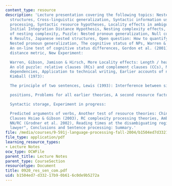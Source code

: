 ```yaml
---
content_type: resource
description: 'Lecture presentation covering the following topics: Nested (or center-embedded)
  structures, Cross-linguistic generalization, Syntactic information use in sentence
  processing, Syntactic resource hypotheses, Locality effects in ambiguous structures,
  Initial Integration Distance Hypothesis, Nesting complexity effects, Locality account
  of nesting complexity, Puzzle: Nested pronoun generalization, Null contexts:, Experiment
  6 Results, Japanese nested structures, Open question: How to quantify distance?,
  Nested pronoun generalization, The cognitive status of NPs, Warren & Gibson (2002):
  An on-line test of cognitive status differences, Gordon et al. (2001): An alternative
  distance metric, New Experiment:

  Warren, Gibson, Jamison & Hirsch, More Locality effects: Length / heaviness effects,
  An old puzzle: relative clauses (RCs) and complement clauses (CCs), Nested vs. Cross-serial
  dependencies, Application to technical writing, Earlier accounts of nesting complexity,
  Kimball (1973):

  The principle of two sentences, Lewis (1993): Interference between similar Xbar

  positions, Problems for all earlier theories, A second resource factor:

  Syntactic storage, Experiment in progress:

  Predicted arguments of verbs, Another test of resource theories: Chinese Relative
  Clauses Hsiao & Gibson (2003), RC complexity processing theories, Ambiguity resolution,
  NN/RC (Grodner et al. 2002), Reading times at the disambiguating region "by the
  lawyer", Conclusions and Sentence processing: Summary.'
file: /media/courses/9-591j-language-processing-fall-2004/b1504ed7d33217b90b616c0de9b5272a_0920_res_sen_com.pdf
file_type: application/pdf
learning_resource_types:
- Lecture Notes
ocw_type: OCWFile
parent_title: Lecture Notes
parent_type: CourseSection
resourcetype: Document
title: 0920_res_sen_com.pdf
uid: b1504ed7-d332-17b9-0b61-6c0de9b5272a
---
```

